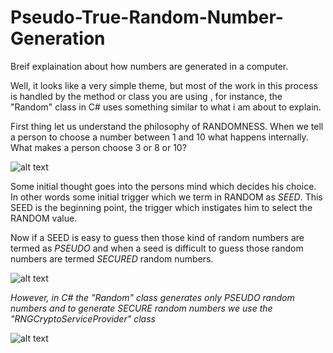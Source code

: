 # Pseudo-True-Random-Number-Generation
Breif explaination about how numbers are generated in a computer.

Well, it looks like a very simple theme, but most of the work in this process is handled by the method or class you are using , for instance, the "Random" class in C# uses something similar to what i am about to explain.

First thing let us understand the philosophy of RANDOMNESS. When we tell a person to choose a number between 1 and 10 what happens internally. What makes a person choose 3 or 8 or 10?

![alt text](https://i.stack.imgur.com/nsoQL.png)

Some initial thought goes into the persons mind which decides his choice. In other words some initial trigger which we term in RANDOM as *SEED*. This SEED is the beginning point, the trigger which instigates him to select the RANDOM value.

Now if a SEED is easy to guess then those kind of random numbers are termed as *PSEUDO* and when a seed is difficult to guess those random numbers are termed *SECURED* random numbers. 

![alt text](https://i.stack.imgur.com/vQ9y5.png)

*However, in C# the "Random" class generates only PSEUDO random numbers and to generate SECURE random numbers we use the "RNGCryptoServiceProvider" class*

![alt text](https://i.stack.imgur.com/JJ93T.png)


